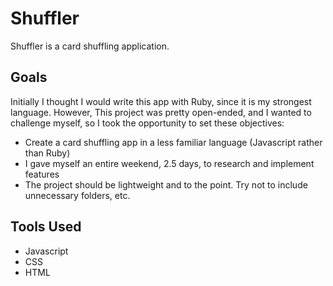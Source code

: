 # Shuffler

Shuffler is a card shuffling application.

## Goals

Initially I thought I would write this app with Ruby, since it is my strongest language.
However, This project was pretty open-ended, and I wanted to challenge myself,
so I took the opportunity to set these objectives:

- Create a card shuffling app in a less familiar language (Javascript rather than Ruby)
- I gave myself an entire weekend, 2.5 days, to research and implement features
- The project should be lightweight and to the point. Try not to include unnecessary folders, etc.

## Tools Used

- Javascript
- CSS
- HTML

